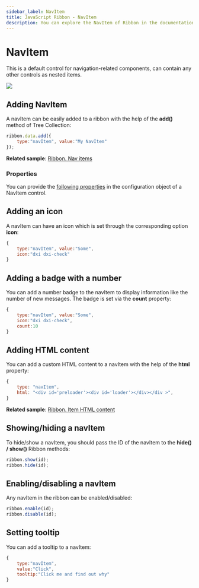 ```yaml
---
sidebar_label: NavItem
title: JavaScript Ribbon - NavItem 
description: You can explore the NavItem of Ribbon in the documentation of the DHTMLX JavaScript UI library. Browse developer guides and API reference, try out code examples and live demos, and download a free 30-day evaluation version of DHTMLX Suite 7.
---
```


# NavItem

This is a default control for navigation-related components, can contain any other controls as nested items. 

![](../assets/ribbon/navitem.png)

## Adding NavItem

A navItem can be easily added to a ribbon with the help of the **add()** method of Tree Collection:

~~~js
ribbon.data.add({
    type:"navItem", value:"My NavItem"
});
~~~

**Related sample**: [Ribbon. Nav items](https://snippet.dhtmlx.com/zijc2nta)

### Properties

You can provide the [following properties](ribbon/api/api_navitem_properties.md) in the configuration object of a NavItem control.

## Adding an icon

A navItem can have an icon which is set through the corresponding option **icon**:

~~~js
{
    type:"navItem", value:"Some",
    icon:"dxi dxi-check"
}
~~~

## Adding a badge with a number

You can add a number badge to the navItem to display information like the number of new messages. The badge is set via the **count** property:

~~~js
{
    type:"navItem", value:"Some",
    icon:"dxi dxi-check",
    count:10
}
~~~

## Adding HTML content

You can add a custom HTML content to a navItem with the help of the **html** property:

~~~js
{
    type: "navItem",
    html: "<div id='preloader'><div id='loader'></div></div >",
}
~~~

**Related sample**: [Ribbon. Item HTML content](https://snippet.dhtmlx.com/3djaib6o)

## Showing/hiding a navItem

To hide/show a navItem, you should pass the ID of the navItem to the **hide() / show()** Ribbon methods:

~~~js
ribbon.show(id);
ribbon.hide(id);
~~~

## Enabling/disabling a navItem

Any navItem in the ribbon can be enabled/disabled:

~~~js
ribbon.enable(id);
ribbon.disable(id);
~~~

## Setting tooltip

You can add a tooltip to a navItem:

~~~js {4}
{
    type:"navItem", 
    value:"Click", 
    tooltip:"Click me and find out why"
}
~~~
